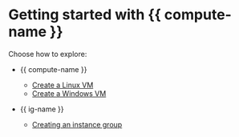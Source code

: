 # Getting started with {{ compute-name }}

Choose how to explore:

- {{ compute-name }}
    - [Create a Linux VM](quick-create-linux.md)
    - [Create a Windows VM](quick-create-windows.md)

- {{ ig-name }}
    - [Creating an instance group](ig.md)

